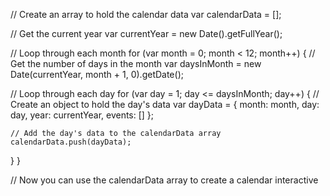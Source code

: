 // Create an array to hold the calendar data
var calendarData = [];

// Get the current year
var currentYear = new Date().getFullYear();

// Loop through each month
for (var month = 0; month < 12; month++) {
  // Get the number of days in the month
  var daysInMonth = new Date(currentYear, month + 1, 0).getDate();

  // Loop through each day
  for (var day = 1; day <= daysInMonth; day++) {
    // Create an object to hold the day's data
    var dayData = {
      month: month,
      day: day,
      year: currentYear,
      events: []
    };

    // Add the day's data to the calendarData array
    calendarData.push(dayData);
  }
}

// Now you can use the calendarData array to create a calendar interactive
